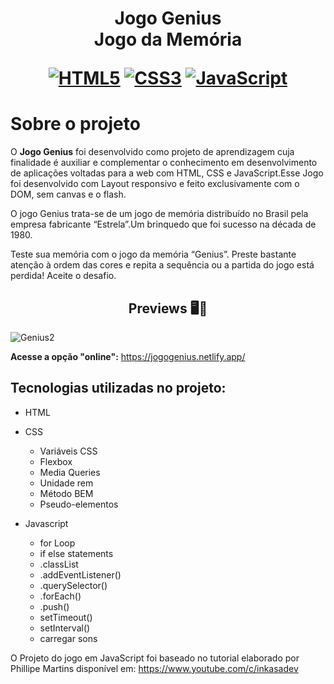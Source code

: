 <h1 align="center">
    <strong>Jogo Genius</strong>
    <br>Jogo da Memória<br/>
   
[![HTML5](https://img.shields.io/badge/-html5-%23E34F26.svg?style=for-the-badge&labelColor=black&logo=html5&logoColor=white)](#) [![CSS3](https://img.shields.io/badge/-css3-%231572B6.svg?style=for-the-badge&labelColor=black&logo=css3&logoColor=white)](#) [![JavaScript](https://img.shields.io/badge/-JavaScript-%23323330.svg?style=for-the-badge&labelColor=black&logo=javascript&logoColor=%23F7DF1E)](#)

# Sobre o projeto
O **Jogo Genius** foi desenvolvido como projeto de aprendizagem cuja finalidade é auxiliar e complementar o conhecimento em desenvolvimento de aplicações voltadas para a web com  HTML, CSS  e JavaScript.Esse Jogo foi desenvolvido com Layout responsivo e feito exclusivamente com o DOM, sem canvas e o flash.

O jogo Genius trata-se de um jogo de memória distribuído no Brasil pela empresa fabricante “Estrela”.Um brinquedo que foi sucesso na década de 1980.


Teste sua memória com o jogo da memória “Genius”.  Preste bastante atenção à ordem das cores e repita a sequência ou a partida do jogo está perdida!  Aceite o desafio.


<h2 align="center">Previews 🖥️📱</h2>

![Genius2](https://user-images.githubusercontent.com/61275275/148053228-202bd249-82d1-493b-89d8-79b56188e3d2.gif)   

**Acesse a opção "online":**
  https://jogogenius.netlify.app/



## Tecnologias utilizadas no projeto:

- HTML

- CSS
  - Variáveis CSS
  - Flexbox
  - Media Queries  
  - Unidade rem
  - Método BEM
  - Pseudo-elementos
  
- Javascript
  - for Loop
  - if else statements
  - .classList
  - .addEventListener()
  - .querySelector()  
  - .forEach()
  - .push()
  - setTimeout()
  - setInterval()
  - carregar sons
  
 
O Projeto do jogo em JavaScript foi baseado no tutorial elaborado por<br/> 
Phillipe Martins disponível em: https://www.youtube.com/c/inkasadev

